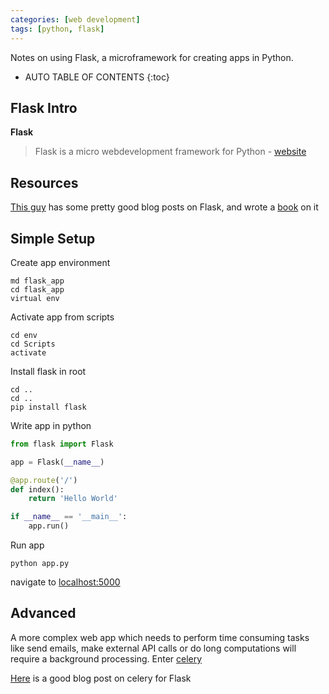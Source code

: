 ```yaml
---
categories: [web development]
tags: [python, flask]
---
```


Notes on using Flask, a microframework for creating apps in Python.

<!-- excerpt separator -->

* AUTO TABLE OF CONTENTS
{:toc}

## Flask Intro

**Flask**

> Flask is a micro webdevelopment framework for Python - [website](http://flask.pocoo.org/)

## Resources

[This guy](https://blog.miguelgrinberg.com/category/Flask) has some pretty good blog posts on Flask, and wrote a [book](http://flaskbook.com/) on it

## Simple Setup

Create app environment  

```shell
md flask_app
cd flask_app
virtual env
```

Activate app from scripts  

```shell
cd env
cd Scripts
activate
```

Install flask in root  

```shell
cd ..
cd ..
pip install flask
```

Write app in python  

```python
from flask import Flask

app = Flask(__name__)

@app.route('/')
def index():
	return 'Hello World'

if __name__ == '__main__':
	app.run()
```

Run app  

```shell
python app.py
```

navigate to [localhost:5000](http://127.0.0.1:5000/)  

## Advanced

A more complex web app which needs to perform time consuming tasks like send emails, make external API calls or do long computations will require a background processing. Enter [celery](http://www.celeryproject.org/)

[Here](https://blog.miguelgrinberg.com/post/using-celery-with-flask) is a good blog post on celery for Flask
